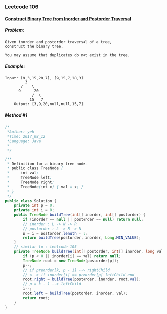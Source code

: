 

### Leetcode 106
#### [Construct Binary Tree from Inorder and Postorder Traversal](https://leetcode.com/problems/construct-binary-tree-from-inorder-and-postorder-traversal)

  

##### ***Problem:***

    Given inorder and postorder traversal of a tree, 
    construct the binary tree.
    
    You may assume that duplicates do not exist in the tree.


##### ***Example:***

    Input: [9,3,15,20,7], [9,15,7,20,3]
             3
           /    \
          9      20
                /  \
               15   7
        Output: [3,9,20,null,null,15,7]

##### *Method #1*
``` java
/*
 *Author: yeh
 *Time: 2017_08_12
 *Language: Java
 *
 */

/**
 * Definition for a binary tree node.
 * public class TreeNode {
 *     int val;
 *     TreeNode left;
 *     TreeNode right;
 *     TreeNode(int x) { val = x; }
 * }
 */
public class Solution {
    private int p = 0;
    private int i = 0;
    public TreeNode buildTree(int[] inorder, int[] postorder) {
        if (inorder == null || postorder == null) return null;
        // inorder : L -> N -> R
        // postorder : L -> R -> N
        p = i = postorder.length - 1;
        return buildTree(postorder, inorder, Long.MIN_VALUE);
    }
    // similar to : leetcode 105
    private TreeNode buildTree(int[] postorder, int[] inorder, long val) {
        if (p < 0 || inorder[i] == val) return null;
        TreeNode root = new TreeNode(postorder[p]);
        p--;
        // if preorder[k, p - 1] --> rightChild
        // <--> if inorder[i] == preorder[p] leftChild end
        root.right = buildTree(postorder, inorder, root.val);
        // p = k - 1 --> leftChild
        i--;
        root.left = buildTree(postorder, inorder, val);
        return root;
    }
}
```


